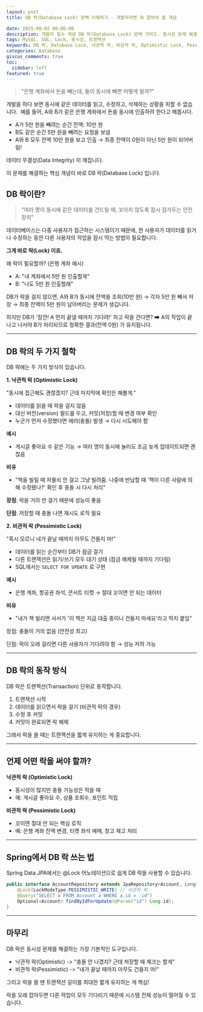 ```yaml
---
layout: post
title: DB 락(Database Lock) 완벽 이해하기 - 개발자라면 꼭 알아야 할 개념

date: 2025-08-02 00:00:00
description: 개발자 필수 개념 DB 락(Database Lock) 완벽 가이드. 동시성 문제 해결을 위한 낙관적 락과 비관적 락의 차이, 사용 사례, Spring Data JPA 적용법까지 쉽게 설명합니다. 데이터 무결성을 지키는 핵심 원리를 지금 확인하세요.
tags: MySQL, SQL, Lock, 동시성, 트랜잭션
keywords: DB 락, Database Lock, 낙관적 락, 비관적 락, Optimistic Lock, Pessimistic Lock, 동시성 제어, 데이터 무결성, SELECT FOR UPDATE, Spring Data JPA
categories: Database
giscus_comments: true
toc:
  sidebar: left
featured: true
---
```


> "은행 계좌에서 돈을 빼는데, 둘이 동시에 빼면 어떻게 될까?"

개발을 하다 보면 동시에 같은 데이터를 읽고, 수정하고, 삭제하는 상황을 피할 수 없습니다. 
예를 들어, A와 B가 같은 은행 계좌에서 돈을 동시에 인출하려 한다고 해봅시다.

- A가 5만 원을 빼려는 순간 잔액: 10만 원
- B도 같은 순간 5만 원을 빼려는 요청을 보냄
- A와 B 모두 잔액 10만 원을 보고 인출 → 최종 잔액이 0원이 아닌 5만 원이 되어버림!

데이터 무결성(Data Integrity) 이 깨집니다.

이 문제를 해결하는 핵심 개념이 바로 DB 락(Database Lock) 입니다.

## DB 락이란?

> "여러 명이 동시에 같은 데이터를 건드릴 때, 꼬이지 않도록 잠시 잠가두는 안전장치"

데이터베이스는 다중 사용자가 접근하는 시스템이기 때문에, 한 사용자가 데이터를 읽거나 수정하는 동안 다른 사용자의 작업을 잠시 막는 방법이 필요합니다.

**그게 바로 락(Lock) 이죠.**

왜 락이 필요할까? (은행 계좌 예시)

- A: "내 계좌에서 5만 원 인출할게"
- B: "나도 5만 원 인출할래"

DB가 락을 걸지 않으면, A와 B가 동시에 잔액을 조회(10만 원) → 각자 5만 원 빼서 저장 → 최종 잔액이 5만 원이 남아버리는 문제가 생깁니다.

하지만 DB가 '잠깐! A 먼저 끝낼 때까지 기다려!' 하고 락을 건다면?
➡ A의 작업이 끝나고 나서야 B가 처리되므로 정확한 결과(잔액 0원) 가 유지됩니다.

---

## DB 락의 두 가지 철학

DB 락에는 두 가지 방식이 있습니다.

**1. 낙관적 락 (Optimistic Lock)**

"동시에 접근해도 괜찮겠지? 근데 마지막에 확인은 해볼게."

- 데이터를 읽을 때 락을 걸지 않음
- 대신 버전(version) 필드를 두고, 커밋(저장)할 때 변경 여부 확인
- 누군가 먼저 수정했다면 에러(충돌) 발생 → 다시 시도해야 함

**예시**

- 게시글 좋아요 수 같은 기능 → 여러 명이 동시에 눌러도 조금 늦게 업데이트되면 괜찮음

**비유**

- "책을 빌릴 때 자물쇠 안 걸고 그냥 빌려줌. 나중에 반납할 때 '책이 다른 사람에 의해 수정됐나?' 확인 후 충돌 시 다시 처리"

**장점**: 락을 거의 안 걸기 때문에 성능이 좋음

**단점**: 저장할 때 충돌 나면 재시도 로직 필요

**2. 비관적 락 (Pessimistic Lock)**

"혹시 모르니 내가 끝날 때까지 아무도 건들지 마!"

- 데이터를 읽는 순간부터 DB가 잠금 걸기
- 다른 트랜잭션은 읽기/쓰기 모두 대기 상태 (잠금 해제될 때까지 기다림)
- SQL에서는 `SELECT FOR UPDATE` 로 구현

**예시**

- 은행 계좌, 항공권 좌석, 콘서트 티켓 → 절대 꼬이면 안 되는 데이터

**비유**

- "내가 책 빌리면 사서가 '이 책은 지금 대출 중이니 건들지 마세요'라고 딱지 붙임"

장점: 충돌이 거의 없음 (안전성 최고)

단점: 락이 오래 걸리면 다른 사용자가 기다려야 함 → 성능 저하 가능

---

## DB 락의 동작 방식

DB 락은 트랜잭션(Transaction) 단위로 동작합니다.

1. 트랜잭션 시작
2. 데이터를 읽으면서 락을 걸기 (비관적 락의 경우)
3. 수정 후 커밋
4. 커밋이 완료되면 락 해제

그래서 락을 쓸 때는 트랜잭션을 짧게 유지하는 게 중요합니다.

---

## 언제 어떤 락을 써야 할까?

**낙관적 락 (Optimistic Lock)**

- 동시성이 많지만 충돌 가능성은 적을 때
- 예: 게시글 좋아요 수, 상품 조회수, 포인트 적립

**비관적 락 (Pessimistic Lock)**

- 꼬이면 절대 안 되는 핵심 로직
- 예: 은행 계좌 잔액 변경, 티켓 좌석 예매, 창고 재고 처리

---

## Spring에서 DB 락 쓰는 법

Spring Data JPA에서는 @Lock 어노테이션으로 쉽게 DB 락을 사용할 수 있습니다.

```java
public interface AccountRepository extends JpaRepository<Account, Long> {
    @Lock(LockModeType.PESSIMISTIC_WRITE) // 비관적 락
    @Query("SELECT a FROM Account a WHERE a.id = :id")
    Optional<Account> findByIdForUpdate(@Param("id") Long id);
}
```

---

## 마무리

DB 락은 동시성 문제를 해결하는 가장 기본적인 도구입니다.

- 낙관적 락(Optimistic) -> "충돌 안 나겠지? 근데 저장할 때 체크는 할게"
- 비관적 락(Pessimistic) -> "내가 끝날 때까지 아무도 건들지 마!"

그리고 락을 쓸 땐 트랜잭션 길이를 최대한 짧게 유지하는 게 핵심!

락을 오래 잡아두면 다른 작업이 모두 기다리기 때문에 시스템 전체 성능이 떨어질 수 있습니다.

